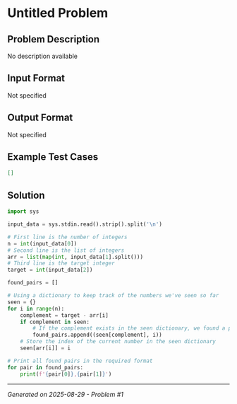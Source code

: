 # Untitled Problem

## Problem Description
No description available

## Input Format
Not specified

## Output Format
Not specified

## Example Test Cases
```json
[]
```

## Solution
```python
import sys

input_data = sys.stdin.read().strip().split('\n')

# First line is the number of integers
n = int(input_data[0])
# Second line is the list of integers
arr = list(map(int, input_data[1].split()))
# Third line is the target integer
target = int(input_data[2])

found_pairs = []

# Using a dictionary to keep track of the numbers we've seen so far
seen = {}
for i in range(n):
    complement = target - arr[i]
    if complement in seen:
        # If the complement exists in the seen dictionary, we found a pair
        found_pairs.append((seen[complement], i))
    # Store the index of the current number in the seen dictionary
    seen[arr[i]] = i

# Print all found pairs in the required format
for pair in found_pairs:
    print(f'{pair[0]},{pair[1]}')
```

---
*Generated on 2025-08-29 - Problem #1*